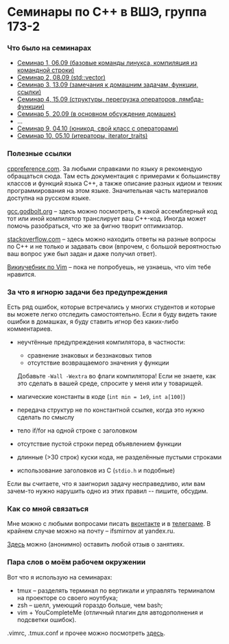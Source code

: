 # Семинары по С++ в ВШЭ, группа 173-2

### Что было на семинарах

* [Семинар 1, 06.09 (базовые команды линукса, компиляция из командной строки)](sem1.md)
* [Семинар 2, 08.09 (std::vector)](sem2.md)
* [Семинар 3, 13.09 (замечания к домашним задачам, функции, ссылки)](sem3.md)
* [Семинар 4, 15.09 (структуры, перегрузка операторов, лямбда-функции)](sem4.md)
* [Семинар 5, 20.09 (в основном обсуждение домашек)](sem5.md)
* ...
* [Семинар 9, 04.10 (юникод, свой класс с операторами)](sem9.md)
* [Семинар 10, 05.10 (итераторы, iterator_traits)](sem10.md)

### Полезные ссылки
[cppreference.com](http://cppreference.com). За любыми справками по языку я рекомендую обращаться сюда.
Там есть документация с примерами к большинству классов и функций языка C++, а также
описание разных идиом и техник программирования на этом языке. Значительная часть
материалов доступна на русском языке.

[gcc.godbolt.org](https://gcc.godbolt.org/) – здесь можно посмотреть, в какой ассемблерный код
тот или иной компилятор транслирует ваш C++-код. Иногда может помочь разобраться,
что же за фигню творит оптимизатор.

[stackoverflow.com](http://stackoverflow.com/) – здесь можно находить ответы на разные вопросы
по C++ и не только и задавать свои (впрочем, с большой вероятностью
ваш вопрос уже был задан и даже получил ответ).

[Викиучебник по Vim](https://ru.wikibooks.org/wiki/Vim) – пока не попробуешь, не узнаешь, что vim тебе нравится.

### За что я игнорю задачи без предупреждения
Есть ряд ошибок, которые встречались у многих студентов и которые вы можете легко отследить
самостоятельно. Если я буду видеть такие ошибки в домашках, я буду ставить игнор без каких-либо
комментариев.

* неучтённые предупреждения компилятора, в частности:
    * сравнение знаковых и беззнаковых типов
    * отсутствие возвращаемого значения у функции
 
    Добавьте `-Wall -Wextra` во флаги компилятора! Если не знаете, как это сделать в вашей среде,
    спросите у меня или у товарищей.
* магические константы в коде (`int min = 1e9`, `int a[100]`)
* передача структур не по константной ссылке, когда это нужно сделать по смыслу
* тело if/for на одной строке с заголовком
* отсутствие пустой строки перед объявлением функции
* длинные (>30 cтрок) куски кода, не разделённые пустыми строками
* использование заголовков из C (`stdio.h` и подобные)

Если вы считаете, что я заигнорил задачу несправедливо, или вам зачем-то нужно нарушить одно из
этих правил -- пишите, обсудим.

### Как со мной связаться

Мне можно с любыми вопросами писать [вконтакте](https://vk.com/ifsmirnov) и в [телеграме](http://t.me/ifsmirnov).
В крайнем случае можно на почту – ifsmirnov at yandex.ru.

[Здесь](https://goo.gl/forms/0IOORLqZvq6BtMmn2) можно (анонимно) оставить любой отзыв о занятиях.

### Пара слов о моём рабочем окружении
Вот что я использую на семинарах:
* tmux – разделять терминал по вертикали и управлять терминалом на проекторе со своего ноутбука;
* zsh – шелл, умеющий гораздо больше, чем bash;
* vim + YouCompleteMe (отличный плагин для автодополнения и подсветки ошибок).

.vimrc, .tmux.conf и прочее можно посмотреть [здесь](https://github.com/ifsmirnov/dotfiles).
